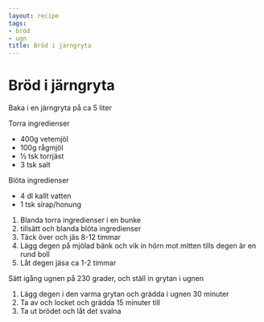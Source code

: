 ```yaml
---
layout: recipe
tags:
- bröd
- ugn
title: Bröd i järngryta
---
```


Bröd i järngryta
================
Baka i en järngryta på ca 5 liter

Torra ingredienser
* 400g vetemjöl
* 100g rågmjöl
* ½ tsk torrjäst
* 3 tsk salt

Blöta ingredienser
* 4 dl kallt vatten
* 1 tsk sirap/honung

1. Blanda torra ingredienser i en bunke
2. tillsätt och blanda blöta ingredienser
3. Täck över och jäs 8-12 timmar
4. Lägg degen på mjölad bänk och vik in hörn mot mitten
   tills degen är en rund boll
5. Låt degen jäsa ca 1-2 timmar

Sätt igång ugnen på 230 grader, och ställ in grytan i ugnen
1. Lägg degen i den varma grytan och grädda i ugnen 30 minuter
2. Ta av och locket och grädda 15 minuter till
3. Ta ut brödet och låt det svalna
